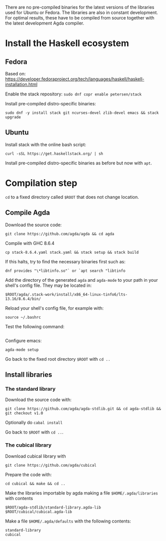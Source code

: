 There are no pre-compiled binaries for the latest versions of the libraries used for Ubuntu or Fedora. The libraries are also in constant development. For optimal results, these have to be compiled from source together with the latest development Agda compiler.

# Install the Haskell ecosystem 

## Fedora  
Based on: https://developer.fedoraproject.org/tech/languages/haskell/haskell-installation.html

Enable the stack repository:
`sudo dnf copr enable petersen/stack`


Install pre-compiled distro-specific binaries:
```
sudo dnf -y install stack git ncurses-devel zlib-devel emacs && stack upgrade
```

## Ubuntu

Install stack with the online bash script:
```
curl -sSL https://get.haskellstack.org/ | sh
```

Install pre-compiled distro-specific  binaries as before but now with `apt`.

# Compilation step

`cd` to a fixed directory called `$ROOT` that does not change location.

## Compile Agda 


Download the source code:
```
git clone https://github.com/agda/agda && cd agda
```

Compile with GHC 8.6.4
```
cp stack-8.6.4.yaml stack.yaml && stack setup && stack build
```

If this halts, try to find the necessary binaries first such as:
```
dnf provides "\*libtinfo.so"` or `apt search "libtinfo
```

Add the directory of the generated `agda` and `agda-mode` to your path in your shell's config file. They may be located in:
```
$ROOT/agda/.stack-work/install/x86_64-linux-tinfo6/lts-13.16/8.6.4/bin/
```

Reload your shell's config file, for example with:
```
source ~/.bashrc
```

Test the following command:
```agda --version
```

Configure emacs:
```
agda-mode setup
```

Go back to the fixed root directory `$ROOT` with `cd ..`


## Install libraries


### The standard library

Download the source code with:
```
git clone https://github.com/agda/agda-stdlib.git && cd agda-stdlib && git checkout v1.0
```

Optionally do `cabal install`

Go back to `$ROOT` with `cd ..`.

### The cubical library

Download cubical library with
```
git clone https://github.com/agda/cubical
```

Prepare the code with:
```
cd cubical && make && cd ..
```
  
Make the libraries importable by agda making a file `$HOME/.agda/libraries` with contents
```
$ROOT/agda-stdlib/standard-library.agda-lib
$ROOT/cubical/cubical.agda-lib
```

Make a file `$HOME/.agda/defaults` with the following contents:
```
standard-library
cubical
```


